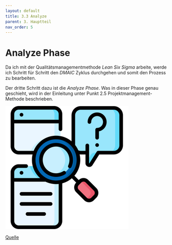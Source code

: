 ```yaml
---
layout: default
title: 3.3 Analyze
parent: 3. Hauptteil
nav_order: 5
---
```

# Analyze Phase

Da ich mit der Qualitätsmanagementmethode *Lean Six Sigma* arbeite, werde ich Schritt für Schritt den *DMAIC* Zyklus durchgehen und somit den Prozess zu bearbeiten. 

Der dritte Schritt dazu ist die *Analyze Phase*. Was in dieser Phase genau geschieht, wird in der Einleitung unter Punkt 2.5 Projektmanagement-Methode beschrieben.

![Analyze](../../ressources/bilder/rsz_evaluation.png)

[Quelle](../Quellenverzeichnis/index.md#analyze)



